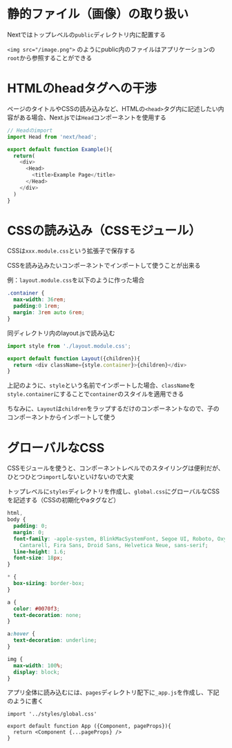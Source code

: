 # 静的ファイル（画像）の取り扱い

Nextではトップレベルの`public`ディレクトリ内に配置する

`<img src="/image.png">` のようにpublic内のファイルはアプリケーションの`root`から参照することができる

# HTMLのheadタグへの干渉

ページのタイトルやCSSの読み込みなど、HTMLの`<head>`タグ内に記述したい内容がある場合、Next.jsでは`Head`コンポーネントを使用する

```js
// Headのimport
import Head from 'next/head';

export default function Example(){
  return(
    <div>
      <Head>
        <title>Example Page</title>
      </Head>
    </div>
  )
}
```

# CSSの読み込み（CSSモジュール）

CSSは`xxx.module.css`という拡張子で保存する

CSSを読み込みたいコンポーネントでインポートして使うことが出来る

例：`layout.module.css`を以下のように作った場合

```css
.container {
  max-width: 36rem;
  padding:0 1rem;
  margin: 3rem auto 6rem;
}
```

同ディレクトリ内のlayout.jsで読み込む

```js
import style from './layout.module.css';

export default function Layout({children}){
  return <div className={style.container}>{children}</div>
}
```

上記のように、`style`という名前でインポートした場合、`className`を`style.container`にすることで`container`のスタイルを適用できる

ちなみに、`Layout`は`children`をラップするだけのコンポーネントなので、子のコンポーネントからインポートして使う

# グローバルなCSS

CSSモジュールを使うと、コンポーネントレベルでのスタイリングは便利だが、ひとつひとつ`import`しないといけないので大変

トップレベルに`styles`ディレクトリを作成し、`global.css`にグローバルなCSSを記述する（CSSの初期化やaタグなど）

```css
html,
body {
  padding: 0;
  margin: 0;
  font-family: -apple-system, BlinkMacSystemFont, Segoe UI, Roboto, Oxygen, Ubuntu,
    Cantarell, Fira Sans, Droid Sans, Helvetica Neue, sans-serif;
  line-height: 1.6;
  font-size: 18px;
}

* {
  box-sizing: border-box;
}

a {
  color: #0070f3;
  text-decoration: none;
}

a:hover {
  text-decoration: underline;
}

img {
  max-width: 100%;
  display: block;
}
```

アプリ全体に読み込むには、`pages`ディレクトリ配下に`_app.js`を作成し、下記のように書く

```
import '../styles/global.css'

export default function App ({Component, pageProps}){
  return <Component {...pageProps} />
}
```
